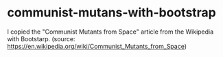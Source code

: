 # communist-mutans-with-bootstrap
I copied the "Communist Mutants from Space" article from the Wikipedia with Bootstarp.  (source: https://en.wikipedia.org/wiki/Communist_Mutants_from_Space)
